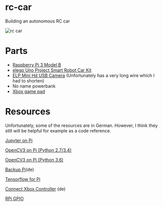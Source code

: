 # rc-car
Building an autonomous RC car

![rc car](docs/rc.jpg)

# Parts
* [Raspberry Pi 3 Model B](https://www.amazon.com/Raspberry-Pi-RASPBERRYPI3-MODB-1GB-Model-Motherboard/dp/B01CD5VC92/ref=sr_1_2?s=pc&ie=UTF8&qid=1486413487&sr=1-2&keywords=raspberry+pi+3)
* [elego Uno Project Smart Robot Car Kit](https://www.amazon.com/Elegoo-Four-wheel-Ultrasonic-Intelligent-Educational/dp/B01DPH0SWY) 
* [ELP Mini Hd USB Camera](https://www.amazon.com/ELP-Megapixel-Supports-android-windows/dp/B00VFQK1Q6/ref=sr_1_5?s=pc&ie=UTF8&qid=1486413525&sr=1-5&keywords=usb+camera+elp) (Unfortunately has a very long wire which I had to shorten)
* No name powerbank
* [Xbox game pad](https://www.amazon.com/Microsoft-Wireless-Controller-Windows-Console/dp/B004QRKWKQ/ref=sr_1_1?s=videogames&ie=UTF8&qid=1486414035&sr=1-1&keywords=xbox+gamepad+wireless)

# Resources
Unfortunately, some of the resources are in German. However, I think they still will be helpful for example as a code reference.

[Jupyter on Pi](http://makeyourownneuralnetwork.blogspot.de/2016/03/ipython-neural-networks-on-raspberry-pi.html)

[OpenCV3 on Pi (Python 2.7/3.4)](http://www.pyimagesearch.com/2016/04/18/install-guide-raspberry-pi-3-raspbian-jessie-opencv-3/)

[OpenCV3 on Pi (Python 3.6)](https://www.scivision.co/anaconda-python-opencv3/)

[Backup Pi](https://raspberry.tips/raspberrypi-einsteiger/raspberry-pi-datensicherung-erstellen/)(de)

[Tensorflow for Pi](https://github.com/tensorflow/tensorflow/tree/master/tensorflow/contrib/pi_examples/)

[Connect Xbox Controller](https://tutorials-raspberrypi.de/raspberry-pi-xbox-360-controller-steuern/) (de)

[RPi GPIO](https://sourceforge.net/p/raspberry-gpio-python/wiki/install/)
